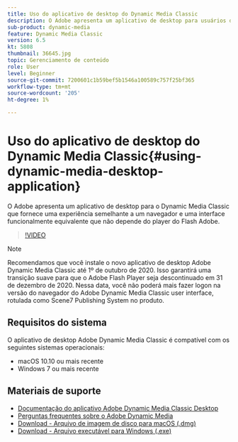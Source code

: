 ```yaml
---
title: Uso do aplicativo de desktop do Dynamic Media Classic
description: O Adobe apresenta um aplicativo de desktop para usuários do Dynamic Media Classic que não dependem mais da tecnologia de Flash Adobe no navegador.
sub-product: dynamic-media
feature: Dynamic Media Classic
version: 6.5
kt: 5808
thumbnail: 36645.jpg
topic: Gerenciamento de conteúdo
role: User
level: Beginner
source-git-commit: 7200601c1b59bef5b1546a100589c757f25bf365
workflow-type: tm+mt
source-wordcount: '205'
ht-degree: 1%

---
```



# Uso do aplicativo de desktop do Dynamic Media Classic{#using-dynamic-media-desktop-application}

O Adobe apresenta um aplicativo de desktop para o Dynamic Media Classic que fornece uma experiência semelhante a um navegador e uma interface funcionalmente equivalente que não depende do player do Flash Adobe.

>[!VIDEO](https://video.tv.adobe.com/v/36645/?quality=12)

>[!NOTE]
>
> Recomendamos que você instale o novo aplicativo de desktop Adobe Dynamic Media Classic até 1º de outubro de 2020. Isso garantirá uma transição suave para que o Adobe Flash Player seja descontinuado em 31 de dezembro de 2020. Nessa data, você não poderá mais fazer logon na versão do navegador do Adobe Dynamic Media Classic user interface, rotulada como Scene7 Publishing System no produto.

## Requisitos do sistema

O aplicativo de desktop Adobe Dynamic Media Classic é compatível com os seguintes sistemas operacionais:

* macOS 10.10 ou mais recente
* Windows 7 ou mais recente

## Materiais de suporte

* [Documentação do aplicativo Adobe Dynamic Media Classic Desktop](https://experienceleague.adobe.com/docs/dynamic-media-classic/using/intro/dynamic-media-classic-desktop-app.html)
* [Perguntas frequentes sobre o Adobe Dynamic Media](https://experienceleague.adobe.com/docs/dynamic-media-classic/using/new-ui-2020.html)
* [Download - Arquivo de imagem de disco para macOS (.dmg)](http://download.macromedia.com/dynamic-media-classic/20.20.1/adobe-dynamic-media-classic-20.20.1.dmg)
* [Download - Arquivo executável para Windows (.exe)](http://download.macromedia.com/dynamic-media-classic/20.20.1/adobe-dynamic-media-classic-20.20.1.exe)
